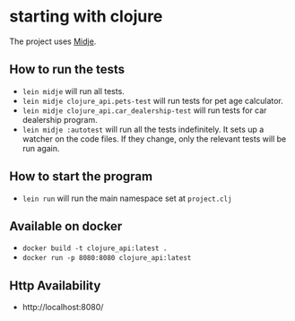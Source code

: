 # starting with clojure
The project uses [Midje](https://github.com/marick/Midje/).

## How to run the tests
- `lein midje` will run all tests.
- `lein midje clojure_api.pets-test` will run tests for pet age calculator.
- `lein midje clojure_api.car_dealership-test` will run tests for car dealership program.
- `lein midje :autotest` will run all the tests indefinitely. It sets up a
watcher on the code files. If they change, only the relevant tests will be
run again.

## How to start the program
- `lein run` will run the main namespace set at `project.clj`

## Available on docker
- `docker build -t clojure_api:latest .`
- `docker run -p 8080:8080 clojure_api:latest`

## Http Availability
- http://localhost:8080/